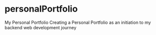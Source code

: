 # personalPortfolio
My Personal Portfolio
Creating a Personal Portfolio as an initiation to my backend web development journey
